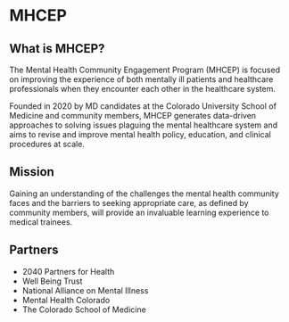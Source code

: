 # MHCEP

## What is MHCEP?

The Mental Health Community Engagement Program (MHCEP) is focused on improving the experience of both mentally ill patients and healthcare professionals when they encounter each other in the healthcare system. 

Founded in 2020 by MD candidates at the Colorado University School of Medicine and community members, MHCEP generates data-driven approaches to solving issues plaguing  the mental healthcare system and aims to revise and improve mental health policy, education, and clinical procedures at scale.   

## Mission

Gaining an understanding of the challenges the mental health community faces and the barriers to seeking appropriate care, as defined by community members, will provide an invaluable learning experience to medical trainees.

## Partners

- 2040 Partners for Health
- Well Being Trust
- National Alliance on Mental Illness
- Mental Health Colorado
- The Colorado School of Medicine


